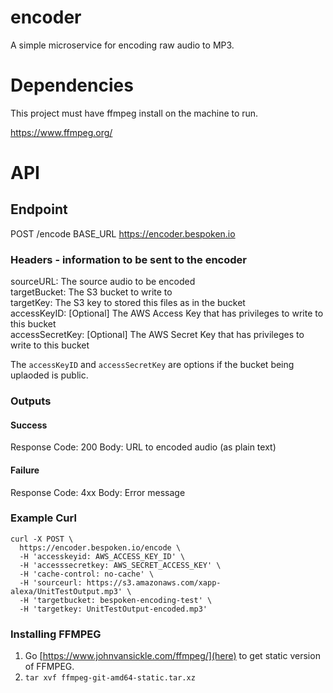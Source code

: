 # encoder

A simple microservice for encoding raw audio to MP3.

# Dependencies

This project must have ffmpeg install on the machine to run.

https://www.ffmpeg.org/

# API

## Endpoint

POST /encode
BASE_URL https://encoder.bespoken.io

### Headers - information to be sent to the encoder

sourceURL: The source audio to be encoded  
targetBucket: The S3 bucket to write to  
targetKey: The S3 key to stored this files as in the bucket  
accessKeyID: [Optional] The AWS Access Key that has privileges to write to this bucket  
accessSecretKey: [Optional] The AWS Secret Key that has privileges to write to this bucket  

The `accessKeyID` and `accessSecretKey` are options if the bucket being uplaoded is public. 

### Outputs

#### Success

Response Code: 200
Body:	URL to encoded audio (as plain text)

#### Failure

Response Code: 4xx
Body: Error message

### Example Curl
```
curl -X POST \  
  https://encoder.bespoken.io/encode \  
  -H 'accesskeyid: AWS_ACCESS_KEY_ID' \  
  -H 'accesssecretkey: AWS_SECRET_ACCESS_KEY' \  
  -H 'cache-control: no-cache' \  
  -H 'sourceurl: https://s3.amazonaws.com/xapp-alexa/UnitTestOutput.mp3' \  
  -H 'targetbucket: bespoken-encoding-test' \  
  -H 'targetkey: UnitTestOutput-encoded.mp3'
```

### Installing FFMPEG
1. Go [https://www.johnvansickle.com/ffmpeg/](here) to get static version of FFMPEG.
2. `tar xvf ffmpeg-git-amd64-static.tar.xz`
